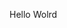Hello Wolrd






















































































































































































































































































































































































































































































































































































































































































































































































































































































































































































































































































































































































































































































































































































































































































































































































































































































































































































































































































































































































































































































































































































































































































































































































































































































































































































































































































































































































































































































































































































































































































































































































































































































